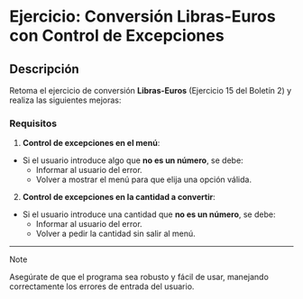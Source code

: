 # Ejercicio: Conversión Libras-Euros con Control de Excepciones

## Descripción

Retoma el ejercicio de conversión **Libras-Euros** (Ejercicio 15 del Boletín 2) y realiza las siguientes mejoras:

### Requisitos

1. **Control de excepciones en el menú**:
  - Si el usuario introduce algo que **no es un número**, se debe:
    - Informar al usuario del error.
    - Volver a mostrar el menú para que elija una opción válida.

2. **Control de excepciones en la cantidad a convertir**:
  - Si el usuario introduce una cantidad que **no es un número**, se debe:
    - Informar al usuario del error.
    - Volver a pedir la cantidad sin salir al menú.

---

>[!NOTE]
>Asegúrate de que el programa sea robusto y fácil de usar, manejando correctamente los errores de entrada del usuario.